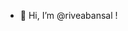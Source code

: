 - 👋 Hi, I’m @riveabansal !

<!---
riveabansal/mewcuryyy is a ✨ special ✨ repository because its `README.md` (this file) appears on your GitHub profile.
You can click the Preview link to take a look at your changes.
--->
